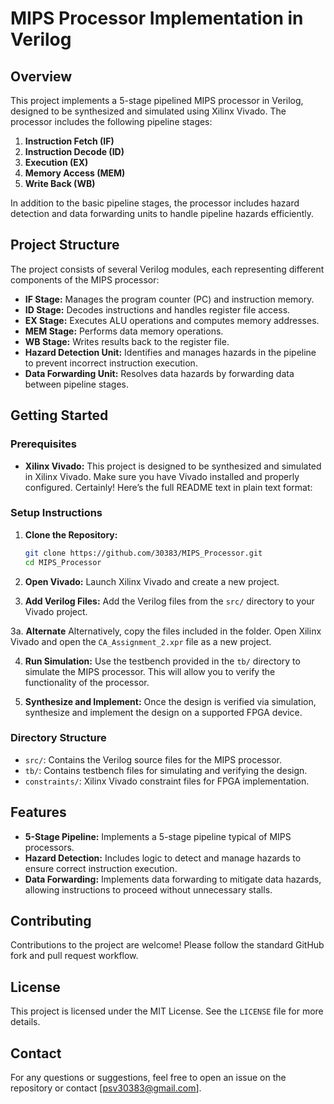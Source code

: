 # MIPS Processor Implementation in Verilog

## Overview

This project implements a 5-stage pipelined MIPS processor in Verilog, designed to be synthesized and simulated using Xilinx Vivado. The processor includes the following pipeline stages:

1. **Instruction Fetch (IF)**
2. **Instruction Decode (ID)**
3. **Execution (EX)**
4. **Memory Access (MEM)**
5. **Write Back (WB)**

In addition to the basic pipeline stages, the processor includes hazard detection and data forwarding units to handle pipeline hazards efficiently.

## Project Structure

The project consists of several Verilog modules, each representing different components of the MIPS processor:

- **IF Stage:** Manages the program counter (PC) and instruction memory.
- **ID Stage:** Decodes instructions and handles register file access.
- **EX Stage:** Executes ALU operations and computes memory addresses.
- **MEM Stage:** Performs data memory operations.
- **WB Stage:** Writes results back to the register file.
- **Hazard Detection Unit:** Identifies and manages hazards in the pipeline to prevent incorrect instruction execution.
- **Data Forwarding Unit:** Resolves data hazards by forwarding data between pipeline stages.

## Getting Started

### Prerequisites

- **Xilinx Vivado:** This project is designed to be synthesized and simulated in Xilinx Vivado. Make sure you have Vivado installed and properly configured.
Certainly! Here’s the full README text in plain text format:

### Setup Instructions

1. **Clone the Repository:**
   ```bash
   git clone https://github.com/30383/MIPS_Processor.git
   cd MIPS_Processor

2. **Open Vivado:**
   Launch Xilinx Vivado and create a new project.

3. **Add Verilog Files:**
   Add the Verilog files from the `src/` directory to your Vivado project.
   
3a. **Alternate**
   Alternatively, copy the files included in the folder. Open Xilinx Vivado and open the `CA_Assignment_2.xpr` file as a new project.

4. **Run Simulation:**
   Use the testbench provided in the `tb/` directory to simulate the MIPS processor. This will allow you to verify the functionality of the processor.

5. **Synthesize and Implement:**
   Once the design is verified via simulation, synthesize and implement the design on a supported FPGA device.

### Directory Structure

- `src/`: Contains the Verilog source files for the MIPS processor.
- `tb/`: Contains testbench files for simulating and verifying the design.
- `constraints/`: Xilinx Vivado constraint files for FPGA implementation.

## Features

- **5-Stage Pipeline:** Implements a 5-stage pipeline typical of MIPS processors.
- **Hazard Detection:** Includes logic to detect and manage hazards to ensure correct instruction execution.
- **Data Forwarding:** Implements data forwarding to mitigate data hazards, allowing instructions to proceed without unnecessary stalls.

## Contributing

Contributions to the project are welcome! Please follow the standard GitHub fork and pull request workflow.

## License

This project is licensed under the MIT License. See the `LICENSE` file for more details.

## Contact

For any questions or suggestions, feel free to open an issue on the repository or contact [psv30383@gmail.com].
```
